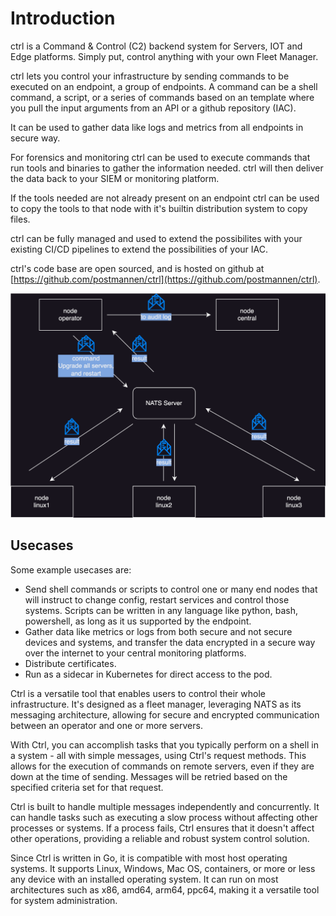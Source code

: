 # Introduction

ctrl is a Command & Control (C2) backend system for Servers, IOT and Edge platforms. Simply put, control anything with your own Fleet Manager.

ctrl lets you control your infrastructure by sending commands to be executed on an endpoint, a group of endpoints. A command can be a shell command, a script, or a series of commands based on an template where you pull the input arguments from an API or a github repository (IAC).  

It can be used to gather data like logs and metrics from all endpoints in secure way.

For forensics and monitoring ctrl can be used to execute commands that run tools and binaries to gather the information needed. ctrl will then deliver the data back to your SIEM or monitoring platform.

If the tools needed are not already present on an endpoint ctrl can be used to copy the tools to that node with it's builtin distribution system to copy files.

ctrl can be fully managed and used to extend the possibilites with your existing CI/CD pipelines to extend the possibilities of your IAC.

ctrl's code base are open sourced, and is hosted on github at [https://github.com/postmannen/ctrl](https://github.com/postmannen/ctrl).

</style>
</head>
<body>
<p align="center"><img src="https://github.com/postmannen/ctrl/blob/main/doc/core-messaging.svg?raw=true" /></p>
</body>

## Usecases

Some example usecases are:

- Send shell commands or scripts to control one or many end nodes that will instruct to change config, restart services and control those systems. Scripts can be written in any language like python, bash, powershell, as long as it us supported by the endpoint.
- Gather data like metrics or logs from both secure and not secure devices and systems, and transfer the data encrypted in a secure way over the internet to your central monitoring platforms.
- Distribute certificates.
- Run as a sidecar in Kubernetes for direct access to the pod.

Ctrl is a versatile tool that enables users to control their whole infrastructure. It's designed as a fleet manager, leveraging NATS as its messaging architecture, allowing for secure and encrypted communication between an operator and one or more servers.

With Ctrl, you can accomplish tasks that you typically perform on a shell in a system - all with simple messages, using Ctrl's request methods. This allows for the execution of commands on remote servers, even if they are down at the time of sending. Messages will be retried based on the specified criteria set for that request.

Ctrl is built to handle multiple messages independently and concurrently. It can handle tasks such as executing a slow process without affecting other processes or systems. If a process fails, Ctrl ensures that it doesn't affect other operations, providing a reliable and robust system control solution.

Since Ctrl is written in Go, it is compatible with most host operating systems. It supports  Linux, Windows, Mac OS, containers, or more or less any device with an installed operating system. It can run on most architectures such as x86, amd64, arm64, ppc64, making it a versatile tool for system administration.
